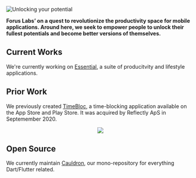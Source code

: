 ![Unlocking your potential](https://i.imgur.com/Dq5BK8O.jpg)

**Forus Labs’ on a quest to revolutionize the productivity space for mobile applications. Around here, we seek to empower people to unlock their fullest potentials and become better versions of themselves.**

## Current Works
We're currently working on [Essential](https://essential.app), a suite of producitvity and lifestyle applications. 


## Prior Work
We previously created [TimeBloc](https://timebloc.foruslabs.com/), a time-blocking application available on the App Store and Play Store. It was acquired by Reflectly ApS in Septemember 2020.

<p align="center">
  <img src="https://i.imgur.com/lVTIW1X.png"/>
</p>

## Open Source

We currently maintain [Cauldron](https://github.com/forus-labs/cauldron), our mono-repository for everything Dart/Flutter related. 
